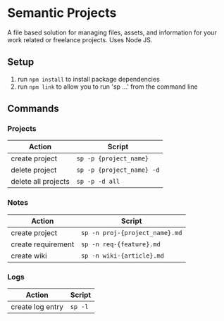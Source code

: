 # Semantic Projects

A file based solution for managing files, assets, and information for your work related or freelance projects. Uses Node JS.

## Setup

1. run `npm install` to install package dependencies
2. run `npm link` to allow you to run 'sp ...' from the command line

## Commands

### Projects

| Action | Script |
|-|-|
| create project | `sp -p {project_name}` |
| delete project | `sp -p {project_name} -d` |
| delete all projects | `sp -p -d all` |

### Notes

| Action | Script |
|-|-|
| create project | `sp -n proj-{project_name}.md` |
| create requirement | `sp -n req-{feature}.md` |
| create wiki | `sp -n wiki-{article}.md` |

### Logs

| Action | Script |
|-|-|
| create log entry | `sp -l` |
